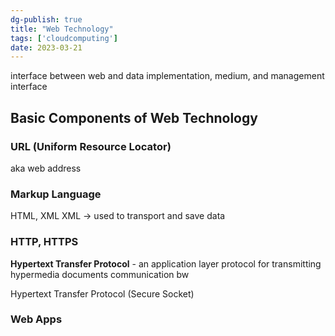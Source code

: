 ```yaml
---
dg-publish: true
title: "Web Technology"
tags: ['cloudcomputing']
date: 2023-03-21
---
```


interface between web and data
implementation, medium, and management interface 

## Basic Components of Web Technology 
### URL (Uniform Resource Locator)
aka web address 

### Markup Language 
HTML, XML 
XML -> used to transport and save data

### HTTP, HTTPS 
**Hypertext Transfer Protocol** - an application layer protocol for transmitting hypermedia documents 
communication bw 

Hypertext Transfer Protocol (Secure Socket)

### Web Apps
